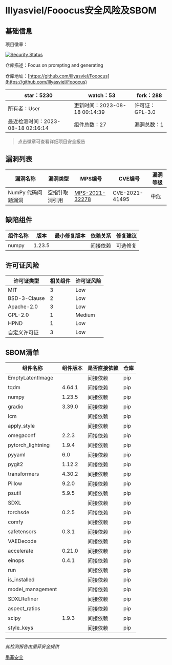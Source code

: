 # lllyasviel/Fooocus安全风险及SBOM

## 基础信息

项目徽章：

[![Security Status](https://www.murphysec.com/platform3/v31/badge/1692238823240388608.svg)](https://www.murphysec.com/console/report/1691513783125430272/1692238823240388608)

仓库描述：Focus on prompting and generating

仓库地址：[https://github.com/lllyasviel/Fooocus](https://github.com/lllyasviel/Fooocus)

| star：5230 | watch：53 | fork：288 |
| ----------- | -------------- | ------------ |
| 所有者：User | 更新时间：2023-08-18 00:14:39 | 许可证：GPL-3.0 |
| 最近检测时间：2023-08-18 02:16:14 | 组件总数：27 | 漏洞总数：1 |

> 点击徽章可查看详细项目安全报告



## 漏洞列表

| 漏洞名称 | 漏洞类型 | MPS编号 | CVE编号 | 漏洞等级 |
| ------- | ------ | ------- | ------ | ----- |
|NumPy 代码问题漏洞|空指针取消引用|[MPS-2021-32278](https://www.oscs1024.com/hd/MPS-2021-32278)|CVE-2021-41495|中危|




## 缺陷组件

| 组件名称 | 版本 | 最小修复版本 | 依赖关系 | 修复建议 |
| -------- | ---- | ------------ | -------- | -------- |
|numpy|1.23.5||间接依赖|可选修复|C:0|H:0|M:1|L:0|




## 许可证风险

| 许可证类型 | 相关组件 | 许可证风险 |
| ---------- | -------- | ---------- |
|MIT|3|Low|
|BSD-3-Clause|2|Low|
|Apache-2.0|3|Low|
|GPL-2.0|1|Medium|
|HPND|1|Low|
|自定义许可证|3|Low|




## SBOM清单

| 组件名称 | 组件版本 | 是否直接依赖 | 仓库 |
| -------- | -------- | ------------ | ---- |
|EmptyLatentImage||间接依赖|pip|
|tqdm|4.64.1|间接依赖|pip|
|numpy|1.23.5|间接依赖|pip|
|gradio|3.39.0|间接依赖|pip|
|lcm||间接依赖|pip|
|apply_style||间接依赖|pip|
|omegaconf|2.2.3|间接依赖|pip|
|pytorch_lightning|1.9.4|间接依赖|pip|
|pyyaml|6.0|间接依赖|pip|
|pygit2|1.12.2|间接依赖|pip|
|transformers|4.30.2|间接依赖|pip|
|Pillow|9.2.0|间接依赖|pip|
|psutil|5.9.5|间接依赖|pip|
|SDXL||间接依赖|pip|
|torchsde|0.2.5|间接依赖|pip|
|comfy||间接依赖|pip|
|safetensors|0.3.1|间接依赖|pip|
|VAEDecode||间接依赖|pip|
|accelerate|0.21.0|间接依赖|pip|
|einops|0.4.1|间接依赖|pip|
|run||间接依赖|pip|
|is_installed||间接依赖|pip|
|model_management||间接依赖|pip|
|SDXLRefiner||间接依赖|pip|
|aspect_ratios||间接依赖|pip|
|scipy|1.9.3|间接依赖|pip|
|style_keys||间接依赖|pip|


------

*此检测报告由墨菲安全提供*

[墨菲安全](www.murphysec.com)